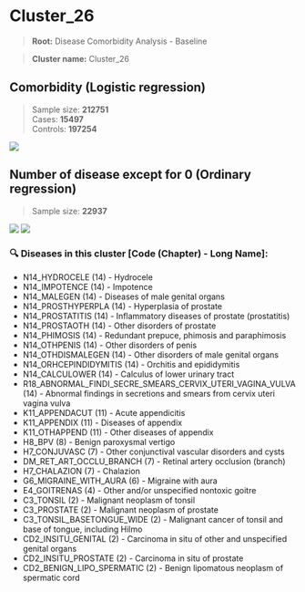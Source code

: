 # Cluster_26

> **Root:** Disease Comorbidity Analysis - Baseline

> **Cluster name:** Cluster_26  

## Comorbidity (Logistic regression)
> Sample size: **212751**  
> Cases: **15497**  
> Controls: **197254**
<img src="/Cluster/Figures/Incidence/LG/Cluster_26.png" />
<CsvTable src="/Cluster/Data/Incidence/LG/LG_Cluster_26.csv" label="🔍 View full results" />

## Number of disease except for 0 (Ordinary regression)
> Sample size: **22937**
<img src="/Cluster/Figures/Incidence/Histogram/Cluster_26_in.png" />
<CsvTable src="/Cluster/Data/Incidence/Histogram/Cluster_26_in.csv" label="🔍 View full results" />

<img src="/Cluster/Figures/Incidence/ORD/Cluster_26.png" />
<CsvTable src="/Cluster/Data/Incidence/ORD/ORD_Cluster_26.csv" label="🔍 View full results" />

### 🔍 Diseases in this cluster [Code (Chapter) - Long Name]:
- N14_HYDROCELE (14) - Hydrocele
- N14_IMPOTENCE (14) - Impotence
- N14_MALEGEN (14) - Diseases of male genital organs
- N14_PROSTHYPERPLA (14) - Hyperplasia of prostate
- N14_PROSTATITIS (14) - Inflammatory diseases of prostate (prostatitis)
- N14_PROSTAOTH (14) - Other disorders of prostate
- N14_PHIMOSIS (14) - Redundant prepuce, phimosis and paraphimosis
- N14_OTHPENIS (14) - Other disorders of penis
- N14_OTHDISMALEGEN (14) - Other disorders of male genital organs
- N14_ORHCEPINDIDYMITIS (14) - Orchitis and epididymitis
- N14_CALCULOWER (14) - Calculus of lower urinary tract
- R18_ABNORMAL_FINDI_SECRE_SMEARS_CERVIX_UTERI_VAGINA_VULVA (14) - Abnormal findings in secretions and smears from cervix uteri vagina vulva
- K11_APPENDACUT (11) - Acute appendicitis
- K11_APPENDIX (11) - Diseases of appendix
- K11_OTHAPPEND (11) - Other diseases of appendix
- H8_BPV (8) - Benign paroxysmal vertigo
- H7_CONJUVASC (7) - Other conjunctival vascular disorders and cysts
- DM_RET_ART_OCCLU_BRANCH (7) - Retinal artery occlusion (branch)
- H7_CHALAZION (7) - Chalazion
- G6_MIGRAINE_WITH_AURA (6) - Migraine with aura
- E4_GOITRENAS (4) - Other and/or unspecified nontoxic goitre
- C3_TONSIL (2) - Malignant neoplasm of tonsil
- C3_PROSTATE (2) - Malignant neoplasm of prostate
- C3_TONSIL_BASETONGUE_WIDE (2) - Malignant cancer of tonsil and base of tongue, including Hilmo
- CD2_INSITU_GENITAL (2) - Carcinoma in situ of other and unspecified genital organs
- CD2_INSITU_PROSTATE (2) - Carcinoma in situ of prostate
- CD2_BENIGN_LIPO_SPERMATIC (2) - Benign lipomatous neoplasm of spermatic cord
